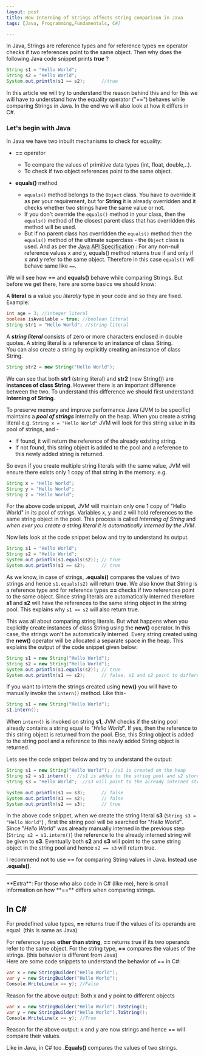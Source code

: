 ```yaml
---
layout: post
title: How Interning of Strings affects string comparison in Java
tags: [Java, Programming,Fundamentals, C#]

---
```


In Java, Strings are reference types and for reference types **==** operator checks if two references point to the same object. Then why does the following Java code snippet prints _**true**_ ?

```java
String s1 = "Hello World";  
String s2 = "Hello World";   
System.out.println(s1 == s2);      //true 
```
In this article we will try to understand the reason behind this and for this we will have to understand how the equality operator ("==") behaves while comparing Strings in Java. In the end we will also look at how it differs in C#.

### Let's begin with Java
In Java we have two inbuilt mechanisms to check for equality:

 - **==** operator  
 
	* To compare the values of primitive data types (int, float, double,..). 
	 * To check if two object references point to the same object.  
	 
 -  **equals()** method
	 - `equals()` method belongs to the `Object` class. You have to override it as per your requirement, but for **String** it is already overridden and it checks whether two strings have the same value or not.
	 * If you don't override the `equals()` method in your class, then the `equals()` method of the closest parent class that has overridden this method will be used.
	 * But if no parent class has overridden the `equals()` method then the `equals()` method of the ultimate superclass - the `Object` class is used. And as per the [Java API Specification](https://docs.oracle.com/javase/10/docs/api/java/lang/Object.html#equals%28java.lang.Object%29) : For any non-null reference values x and y, equals() method returns true if and only if x and y refer to the same object.  Therefore in this case `equals()` will behave same like `==`.

We will see how **==** and **equals()** behave while comparing Strings. But before we get there, here are some basics we should know:  

A **literal** is a value you _literally_ type in your code and so they are fixed. Example:
~~~java
int age = 3; //integer literal
boolean isAvailable = true; //boolean literal
String str1 = "Hello World"; //string literal
~~~

A **_string literal_** consists of zero or more characters enclosed in double quotes. A string literal is a reference to an instance of class String.   
You can also create a string by explicitly creating an instance of class String.  
~~~java
String str2 = new String("Hello World");   
~~~
We can see that both **str1** (string literal) and **str2** (new String()) are **instances of class String**. However there is an important difference between the two. To understand this difference we should first understand **Interning of String**.  

To preserve memory and improve performance Java (JVM to be specific) maintains a ***pool of strings***  internally on the heap. When you create a string literal e.g. `String x = "Hello World"` JVM will look for this string value in its pool of strings, and -
 - If found, it will return the reference of the already existing string.  
 - If not found, this string object is added to the pool and a reference to this newly added string is returned.

 
So even if you create multiple string literals with the same value, JVM will ensure there exists only 1 copy of that string in the memory. e.g.  
~~~java
String x = "Hello World";
String y = "Hello World";
String z = "Hello World";
~~~  
For the above code snippet, JVM will maintain only one 1 copy of "Hello World" in its pool of strings. Variables x, y and z will hold references to the same string object in the pool. This process is called *Interning of String* and *when ever you create a string literal it is automatically interned by the JVM*.  

Now lets look at the code snippet below and try to understand its output.
~~~java
String s1 = "Hello World";  
String s2 = "Hello World";  
System.out.println(s1.equals(s2)); // true  
System.out.println(s1 == s2);      // true   
~~~
As we know, in case of strings, **.equals()** compares the values of two strings and hence `s1.equals(s2)` will return **true**. We also know that String is a reference type and for reference types **==** checks if two references point to the same object. Since string literals are automatically interned therefore **s1** and **s2** will have the references to the same string object in the string pool. This explains why `s1 == s2` will also return true.  

This was all about comparing string literals. But what happens when you explicitly create instances of class String using the **new()** operator. In this case, the strings won't be automatically interned. Every string created using the **new()** operator will be allocated a separate space in the heap. This explains the output of the code snippet given below:  
~~~java
String s1 = new String("Hello World");  
String s2 = new String("Hello World");  
System.out.println(s1.equals(s2)); // true  
System.out.println(s1 == s2);      // false. s1 and s2 point to different objects 
~~~
If you want to intern the strings created using **new()** you will have to manually invoke the `intern()` method.  Like this-
~~~java
String s1 = new String("Hello World");  
s1.intern();
~~~
When `intern()` is invoked on string **s1**, JVM checks if the string pool already contains a string equal to "*Hello World*". If yes, then the reference to this string object is returned from the pool. Else, this String object is added to the string pool and a reference to this newly added String object is returned.  

Lets see the code snippet below and try to understand the output:  
~~~java
String s1 = new String("Hello World"); //s1 is created on the heap  
String s2 = s1.intern();  //s1 is added to the string pool and s2 stores its reference  
String s3 = "Hello World";  //s3 will point to the already interned string s2   

System.out.println(s1 == s3);      // false  
System.out.println(s1 == s2);      // false  
System.out.println(s2 == s3);      // true
~~~

In the above code snippet, when we create the string literal **s3** (`String s3 = "Hello World"`) , first the string pool will be searched for "*Hello World*". Since "*Hello World*" was already manually interned in the previous step (`String s2 = s1.intern()`) the reference to the already interned string will be given to **s3**. Eventually both **s2** and **s3** will point to the same string object in the string pool and hence `s2 == s3` will return true.  

I recommend not to use **==** for comparing String values in Java. Instead use **.equals()**.  

<hr />
**Extra**: For those who also code in C# (like me), here is small information on how **==** differs when comparing strings. 

## In C#

For predefined value types, **==** returns true if the values of its operands are equal. (this is same as Java) 

For reference types **other than string**, **==** returns true if its two operands refer to the same object. For the string type, **==** compares the values of the strings. (this behavior is different from Java)  
Here are some code snippets to understand the behavior of == in C#:

~~~csharp
var x = new StringBuilder("Hello World");    
var y = new StringBuilder("Hello World");    
Console.WriteLine(x == y); //False
~~~
  Reason for the above output: Both x and y point to different objects

~~~csharp
var x = new StringBuilder("Hello World").ToString();    
var y = new StringBuilder("Hello World").ToString();
Console.WriteLine(x == y); //True
~~~

Reason for the above output: x and y are now strings and hence == will compare their values.  

Like in Java, in C# too **.Equals()** compares the values of two strings.


